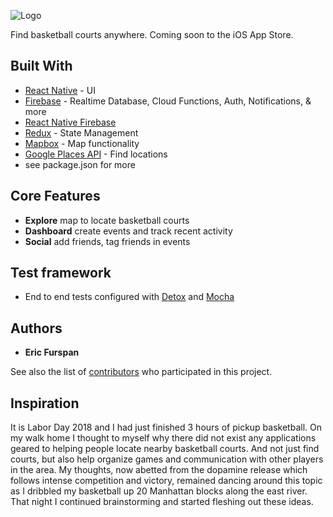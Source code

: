 
![Logo](https://firebasestorage.googleapis.com/v0/b/local-courts-1536035788302.appspot.com/o/logo_orange_ball_blue_br_SMALL.png?alt=media&token=235dbb7c-fc4e-4279-92a7-af11d03fb7ed)


Find basketball courts anywhere. Coming soon to the iOS App Store.

## Built With
* [React Native](https://facebook.github.io/react-native/) - UI
* [Firebase](https://firebase.google.com/) - Realtime Database, Cloud Functions, Auth, Notifications, & more
* [React Native Firebase](https://github.com/invertase/react-native-firebase)
* [Redux](https://redux.js.org/) - State Management
* [Mapbox](https://github.com/mapbox/react-native-mapbox-gl) - Map functionality
* [Google Places API](https://developers.google.com/places/web-service/search) - Find locations
* see package.json for more

## Core Features
* **Explore** map to locate basketball courts
* **Dashboard** create events and track recent activity
* **Social** add friends, tag friends in events

## Test framework
* End to end tests configured with [Detox](https://github.com/wix/Detox) and [Mocha](https://github.com/mochajs/mocha)

## Authors

* **Eric Furspan**

See also the list of [contributors](https://github.com/Quanda/Local-Ball/contributors) who participated in this project.


## Inspiration
It is Labor Day 2018 and I had just finished 3 hours of pickup basketball. On my walk home I thought to myself why there did not exist any applications geared to helping people locate nearby basketball courts. And not just find courts, but also help organize games and communication with other players in the area. My thoughts, now abetted from the dopamine release which follows intense competition and victory, remained dancing around this topic as I dribbled my basketball up 20 Manhattan blocks along the east river. That night I continued brainstorming and started fleshing out these ideas.
